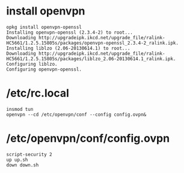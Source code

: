 # install openvpn

```
opkg install openvpn-openssl
Installing openvpn-openssl (2.3.4-2) to root...
Downloading http://upgradeipk.ikcd.net/upgrade_file/ralink-HC5661/1.2.5.15805s/packages/openvpn-openssl_2.3.4-2_ralink.ipk.
Installing liblzo (2.06-20130614.1) to root...
Downloading http://upgradeipk.ikcd.net/upgrade_file/ralink-HC5661/1.2.5.15805s/packages/liblzo_2.06-20130614.1_ralink.ipk.
Configuring liblzo.
Configuring openvpn-openssl.
```

# /etc/rc.local

```
insmod tun
openvpn --cd /etc/openvpn/conf --config config.ovpn&
```

# /etc/openvpn/conf/config.ovpn

```
script-security 2
up up.sh
down down.sh
```
